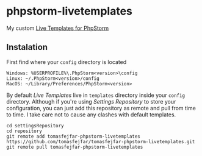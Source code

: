 # phpstorm-livetemplates

My custom [Live Templates for PhpStorm](https://www.jetbrains.com/help/phpstorm/live-templates.html)

## Instalation

First find where your `config` directory is located

	Windows: %USERPROFILE%\.PhpStorm<version>\config
	Linux: ~/.PhpStorm<version>/config
	MacOS: ~/Library/Preferences/PhpStorm<version>

By default _Live Templates_ live in `templates` directory inside your `config` directory. Although if you're using _Settings Repository_ to store your configuration, you can just add this repository as remote and pull from time to time. I take care not to cause any clashes with default templates. 

	cd settingsRepository
	cd repository
	git remote add tomasfejfar-phpstorm-livetemplates https://github.com/tomasfejfar/tomasfejfar-phpstorm-livetemplates.git
	git remote pull tomasfejfar-phpstorm-livetemplates